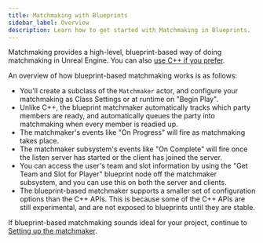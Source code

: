 ```yaml
---
title: Matchmaking with Blueprints
sidebar_label: Overview
description: Learn how to get started with Matchmaking in Blueprints.
---
```


Matchmaking provides a high-level, blueprint-based way of doing matchmaking in Unreal Engine. You can also [use C++ if you prefer](../cpp/index.md).

An overview of how blueprint-based matchmaking works is as follows:

- You'll create a subclass of the `Matchmaker` actor, and configure your matchmaking as Class Settings or at runtime on "Begin Play".
- Unlike C++, the blueprint matchmaker automatically tracks which party members are ready, and automatically queues the party into matchmaking when every member is readied up.
- The matchmaker's events like "On Progress" will fire as matchmaking takes place.
- The matchmaker subsystem's events like "On Complete" will fire once the listen server has started or the client has joined the server.
- You can access the user's team and slot information by using the "Get Team and Slot for Player" blueprint node off the matchmaker subsystem, and you can use this on both the server and clients.
- The blueprint-based matchmaker supports a smaller set of configuration options than the C++ APIs. This is because some of the C++ APIs are still experimental, and are not exposed to blueprints until they are stable.

If blueprint-based matchmaking sounds ideal for your project, continue to [Setting up the matchmaker](./matchmaker.mdx).

